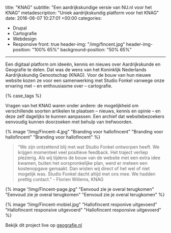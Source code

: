 title: "KNAG"
subtitle: "Een aardrijkskundige versie van NU.nl voor het KNAG"
metadescription: "Uniek aardrijkskundig platform voor het KNAG"
date: 2016-06-07 10:27:01 +00:00
categories:
  - Drupal
  - Cartografie
  - Webdesign
  - Responsive
front: true
header-img: "/img/fincent.jpg"
header-img-position: "100% 65%"
background-position: "50% 65%"
---

Een digitaal platform om ideeën, kennis en nieuws over Aardrijkskunde en Geografie te delen. Dat was de wens van het Koninklijk Nederlands Aardrijkskundig Genootschap (KNAG). Voor de bouw van hun nieuwe website kozen ze voor een samenwerking met Studio Fonkel vanwege onze ervaring met – en enthousiasme over – cartografie.

{% case_tags %}

Vragen van het KNAG waren onder andere: de mogelijkheid om verschillende soorten artikelen te plaatsen – nieuws, kennis en opinie – en deze zelf dagelijks te kunnen aanpassen. Een archief dat websitebezoekers eenvoudig kunnen doorzoeken met behulp van trefwoorden.

{% image “/img/Fincent-4.jpg" "Branding voor hallofincent" "Branding voor hallofincent" "Branding voor hallofincent" %}

> “We zijn ontzettend blij met wat Studio Fonkel ontworpen heeft. We krijgen momenteel veel positieve feedback. Het traject verliep plezierig. Als wij tijdens de bouw van de website met een extra idee kwamen, buiten het oorspronkelijke plan, werd er meteen een kostenopgave gemaakt. Dan wisten wij direct of het wel of niet mogelijk was. Studio Fonkel dacht altijd met ons mee. We hadden prettig contact.” - Florien Willems, KNAG

{% image “/img/Fincent-page.jpg" "Eenvoud zie je overal terugkomen" "Eenvoud zie je overal terugkomen" "Eenvoud zie je overal terugkomen" %}

{% image “/img/Fincent-mobiel.jpg" "Hallofincent responive uitgevoerd" "Hallofincent responsive uitgevoerd" "Hallofincent responsive uitgevoerd" %}

Bekijk dit project live op <a href="http://geografie.nl/" target="_blank">geografie.nl</a>
